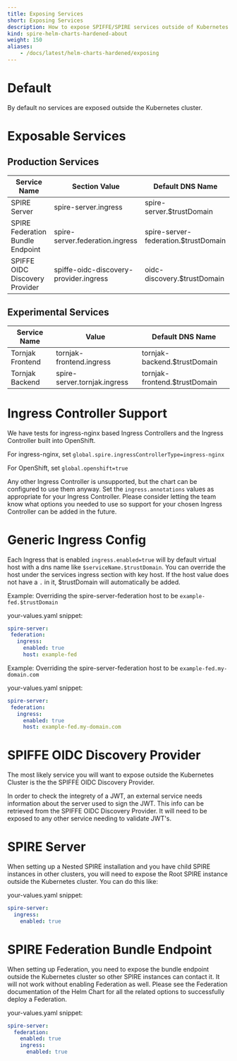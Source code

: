 ```yaml
---
title: Exposing Services
short: Exposing Services
description: How to expose SPIFFE/SPIRE services outside of Kubernetes
kind: spire-helm-charts-hardened-about
weight: 150
aliases:
    - /docs/latest/helm-charts-hardened/exposing
---
```


# Default

By default no services are exposed outside the Kubernetes cluster.


# Exposable Services

## Production Services

| Service Name                     | Section Value                          | Default DNS Name                     |
| -------------------------------- | -------------------------------------- | ------------------------------------ |
| SPIRE Server                     | spire-server.ingress                   | spire-server.$trustDomain            |
| SPIRE Federation Bundle Endpoint | spire-server.federation.ingress        | spire-server-federation.$trustDomain |
| SPIFFE OIDC Discovery Provider   | spiffe-oidc-discovery-provider.ingress | oidc-discovery.$trustDomain          |

## Experimental Services

| Service Name                     | Value                                  | Default DNS Name                     |
| -------------------------------- | -------------------------------------- | ------------------------------------ |
| Tornjak Frontend                 | tornjak-frontend.ingress               | tornjak-backend.$trustDomain         |
| Tornjak Backend                  | spire-server.tornjak.ingress           | tornjak-frontend.$trustDomain        |

# Ingress Controller Support

We have tests for ingress-nginx based Ingress Controllers and the Ingress Controller built into OpenShift.

For ingress-nginx, set `global.spire.ingressControllerType=ingress-nginx`

For OpenShift, set `global.openshift=true`

Any other Ingress Controller is unsupported, but the chart can be configured to use them anyway. Set the
`ingress.annotations` values as appropriate for your Ingress Controller. Please consider letting the team know what
options you needed to use so support for your chosen Ingress Controller can be added in the future.

# Generic Ingress Config

Each Ingress that is enabled `ingress.enabled=true` will by default virtual host with a dns name like
`$serviceName.$trustDomain`. You can override the host under the services ingress section with key host. If the host
value does not have a `.` in it, $trustDomain will automatically be added.

Example: Overriding the spire-server-federation host to be `example-fed.$trustDomain`

your-values.yaml snippet:
```yaml
spire-server:
 federation:
   ingress:
     enabled: true
     host: example-fed
```

Example: Overriding the spire-server-federation host to be `example-fed.my-domain.com`

your-values.yaml snippet:
```yaml
spire-server:
 federation:
   ingress:
     enabled: true
     host: example-fed.my-domain.com
```

# SPIFFE OIDC Discovery Provider

The most likely service you will want to expose outside the Kubernetes Cluster is the the SPIFFE OIDC Discovery Provider.

In order to check the integrety of a JWT, an external service needs information about the server used to sign the
JWT. This info can be retrieved from the SPIFFE OIDC Discovery Provider. It will need to be exposed to any other
service needing to validate JWT's.

# SPIRE Server

When setting up a Nested SPIRE installation and you have child SPIRE instances in other clusters, you will need to
expose the Root SPIRE instance outside the Kubernetes cluster. You can do this like:

your-values.yaml snippet:
```yaml
spire-server:
  ingress:
    enabled: true
```

# SPIRE Federation Bundle Endpoint

When setting up Federation, you need to expose the bundle endpoint outside the Kubernetes cluster so other SPIRE
instances can contact it.  It will not work without enabling Federation as well. Please see the Federation
documentation of the Helm Chart for all the related options to successfully deploy a Federation.

your-values.yaml snippet:
```yaml
spire-server:
  federation:
    enabled: true
    ingress:
      enabled: true
```

